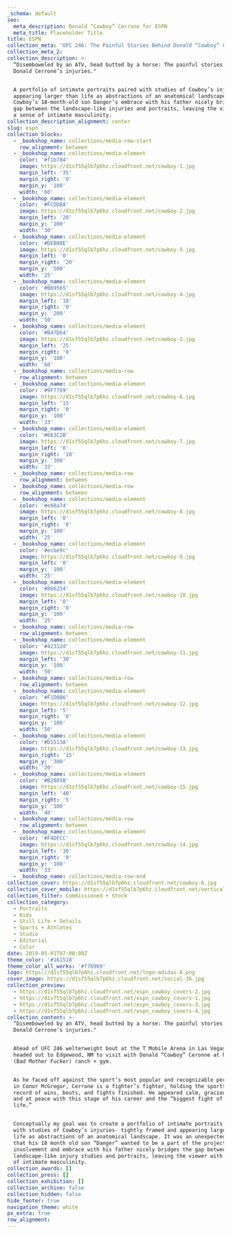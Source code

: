 ```yaml
---
_schema: default
seo:
  meta_description: Donald “Cowboy” Cerrone for ESPN
  meta_title: Placeholder Title
title: ESPN
collection_meta: 'UFC 246: The Painful Stories Behind Donald “Cowboy” Cerrone’s Injuries'
collection_meta_2:
collection_description: >-
  “Disemboweled by an ATV, head butted by a horse: The painful stories behind
  Donald Cerrone’s injuries."


  A portfolio of intimate portraits paired with studies of Cowboy’s injuries
  appearing larger than life as abstractions of an anatomical landscape.
  Cowboy’s 18-month-old son Danger’s embrace with his father nicely bridges the
  gap between the landscape-like injuries and portraits, leaving the viewer with
  a sense of intimate masculinity.
collection_description_alignment: center
slug: espn
collection_blocks:
  - _bookshop_name: collections/media-row-start
    row_alignment: between
  - _bookshop_name: collections/media-element
    color: '#f1b784'
    image: https://d1sf55qlb7p6hz.cloudfront.net/cowboy-1.jpg
    margin_left: '35'
    margin_right: '0'
    margin_y: '100'
    width: '60'
  - _bookshop_name: collections/media-element
    color: '#FCDDBA'
    image: https://d1sf55qlb7p6hz.cloudfront.net/cowboy-2.jpg
    margin_left: '20'
    margin_y: '100'
    width: '30'
  - _bookshop_name: collections/media-element
    color: '#DEB08E'
    image: https://d1sf55qlb7p6hz.cloudfront.net/cowboy-5.jpg
    margin_left: '0'
    margin_right: '20'
    margin_y: '500'
    width: '25'
  - _bookshop_name: collections/media-element
    color: '#B69565'
    image: https://d1sf55qlb7p6hz.cloudfront.net/cowboy-4.jpg
    margin_left: '10'
    margin_right: '0'
    margin_y: '200'
    width: '50'
  - _bookshop_name: collections/media-element
    color: '#B47D64'
    image: https://d1sf55qlb7p6hz.cloudfront.net/cowboy-3.jpg
    margin_left: '25'
    margin_right: '0'
    margin_y: '100'
    width: '60'
  - _bookshop_name: collections/media-row
    row_alignment: between
  - _bookshop_name: collections/media-element
    color: '#9F7769'
    image: https://d1sf55qlb7p6hz.cloudfront.net/cowboy-6.jpg
    margin_left: '15'
    margin_right: '0'
    margin_y: '100'
    width: '33'
  - _bookshop_name: collections/media-element
    color: '#663C2B'
    image: https://d1sf55qlb7p6hz.cloudfront.net/cowboy-7.jpg
    margin_left: '0'
    margin_right: '10'
    margin_y: '300'
    width: '33'
  - _bookshop_name: collections/media-row
    row_alignment: between
  - _bookshop_name: collections/media-row
    row_alignment: between
  - _bookshop_name: collections/media-element
    color: '#e98a74'
    image: https://d1sf55qlb7p6hz.cloudfront.net/cowboy-8.jpg
    margin_left: '0'
    margin_right: '0'
    margin_y: '100'
    width: '25'
  - _bookshop_name: collections/media-element
    color: '#ecbe9c'
    image: https://d1sf55qlb7p6hz.cloudfront.net/cowboy-9.jpg
    margin_left: '0'
    margin_y: '100'
    width: '25'
  - _bookshop_name: collections/media-element
    color: '#866254'
    image: https://d1sf55qlb7p6hz.cloudfront.net/cowboy-10.jpg
    margin_left: '0'
    margin_right: '0'
    margin_y: '100'
    width: '25'
  - _bookshop_name: collections/media-row
    row_alignment: between
  - _bookshop_name: collections/media-element
    color: '#42312d'
    image: https://d1sf55qlb7p6hz.cloudfront.net/cowboy-11.jpg
    margin_left: '30'
    margin_y: '100'
    width: '50'
  - _bookshop_name: collections/media-row
    row_alignment: between
  - _bookshop_name: collections/media-element
    color: '#F1D0B6'
    image: https://d1sf55qlb7p6hz.cloudfront.net/cowboy-12.jpg
    margin_left: '5'
    margin_right: '0'
    margin_y: '100'
    width: '50'
  - _bookshop_name: collections/media-element
    color: '#D1513A'
    image: https://d1sf55qlb7p6hz.cloudfront.net/cowboy-13.jpg
    margin_right: '15'
    margin_y: '300'
    width: '20'
  - _bookshop_name: collections/media-element
    color: '#B2805B'
    image: https://d1sf55qlb7p6hz.cloudfront.net/cowboy-15.jpg
    margin_left: '40'
    margin_right: '5'
    margin_y: '100'
    width: '40'
  - _bookshop_name: collections/media-row
    row_alignment: between
  - _bookshop_name: collections/media-element
    color: '#F4DFCC'
    image: https://d1sf55qlb7p6hz.cloudfront.net/cowboy-14.jpg
    margin_left: '30'
    margin_right: '0'
    margin_y: '100'
    width: '33'
  - _bookshop_name: collections/media-row-end
collection_cover: https://d1sf55qlb7p6hz.cloudfront.net/cowboy-6.jpg
collection_cover_mobile: https://d1sf55qlb7p6hz.cloudfront.net/verticalcovers-16.jpg
collection_filter: Commissioned + Stock
collection_category:
  - Portraits
  - Kids
  - Still Life + Details
  - Sports + Athletes
  - Studio
  - Editorial
  - Color
date: 2019-05-01T07:00:00Z
theme_color: '#161518'
theme_color_all_works: '#f76969'
logo: https://d1sf55qlb7p6hz.cloudfront.net/logo-adidas-8.png
cover_image: https://d1sf55qlb7p6hz.cloudfront.net/social-36.jpg
collection_preview:
  - https://d1sf55qlb7p6hz.cloudfront.net/espn_cowboy_covers-2.jpg
  - https://d1sf55qlb7p6hz.cloudfront.net/espn_cowboy_covers-1.jpg
  - https://d1sf55qlb7p6hz.cloudfront.net/espn_cowboy_covers-3.jpg
  - https://d1sf55qlb7p6hz.cloudfront.net/espn_cowboy_covers-4.jpg
collection_content: >-
  “Disemboweled by an ATV, head butted by a horse: The painful stories behind
  Donald Cerrone’s injuries."


  Ahead of UFC 246 welterweight bout at the T Mobile Arena in Las Vegas, I
  headed out to Edgewood, NM to visit with Donald “Cowboy” Ceronne at his BMF
  (Bad Mother Fucker) ranch + gym.


  As he faced off against the sport’s most popular and recognizable personality
  in Conor McGregor, Cerrone is a fighter’s fighter, holding the sports all time
  record of wins, bouts, and fights finished. He appeared calm, gracious, funny,
  and at peace with this stage of his career and the “biggest fight of his
  life.”


  Conceptually my goal was to create a portfolio of intimate portraits paired
  with studies of Cowboy’s injuries- tightly framed and appearing larger than
  life as abstractions of an anatomical landscape. It was an unexpected bonus
  that his 18 month old son “Danger” wanted to be a part of the project. His
  involvement and embrace with his father nicely bridges the gap between the
  landscape-like injury studies and portraits, leaving the viewer with a sense
  of intimate masculinity.
collection_awards: []
collection_press: []
collection_exhibition: []
collection_archive: false
collection_hidden: false
hide_footer: true
navigation_theme: white
px_extra: true
row_alignment:
---
```


